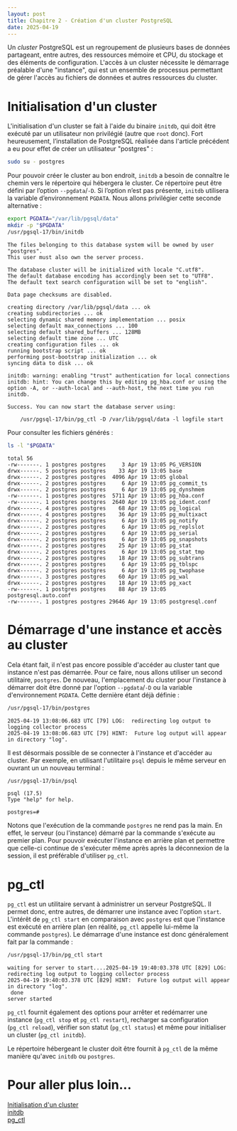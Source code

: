 ```yaml
---
layout: post
title: Chapitre 2 - Création d'un cluster PostgreSQL
date: 2025-04-19
---
```


Un _cluster_ PostgreSQL est un regroupement de plusieurs bases de données partageant, entre autres, des ressources mémoire et CPU, du stockage et des éléments de configuration.
L'accès à un cluster nécessite le démarrage préalable d'une "instance", qui est un ensemble de processus permettant de gérer l'accès au fichiers de données et autres ressources du cluster.

# Initialisation d'un cluster

L'initialisation d'un cluster se fait à l'aide du binaire `initdb`, qui doit être exécuté par un utilisateur non privilégié (autre que `root` donc).
Fort heureusement, l’installation de PostgreSQL réalisée dans l'article précédent a eu pour effet de créer un utilisateur "postgres" :

~~~bash
sudo su - postgres
~~~

Pour pouvoir créer le cluster au bon endroit, `initdb` a besoin de connaître le chemin vers le répertoire qui hébergera le cluster.
Ce répertoire peut être défini par l’option `--pgdata`/`-D`.
Si l’option n’est pas présente, `initdb` utilisera la variable d’environnement `PGDATA`.
Nous allons privilégier cette seconde alternative :

~~~bash
export PGDATA="/var/lib/pgsql/data"
mkdir -p "$PGDATA"
/usr/pgsql-17/bin/initdb
~~~

~~~
The files belonging to this database system will be owned by user "postgres".
This user must also own the server process.

The database cluster will be initialized with locale "C.utf8".
The default database encoding has accordingly been set to "UTF8".
The default text search configuration will be set to "english".

Data page checksums are disabled.

creating directory /var/lib/pgsql/data ... ok
creating subdirectories ... ok
selecting dynamic shared memory implementation ... posix
selecting default max_connections ... 100
selecting default shared_buffers ... 128MB
selecting default time zone ... UTC
creating configuration files ... ok
running bootstrap script ... ok
performing post-bootstrap initialization ... ok
syncing data to disk ... ok

initdb: warning: enabling "trust" authentication for local connections
initdb: hint: You can change this by editing pg_hba.conf or using the option -A, or --auth-local and --auth-host, the next time you run initdb.

Success. You can now start the database server using:

    /usr/pgsql-17/bin/pg_ctl -D /var/lib/pgsql/data -l logfile start
~~~

Pour consulter les fichiers générés :

~~~bash
ls -l "$PGDATA"
~~~

~~~
total 56
-rw-------. 1 postgres postgres     3 Apr 19 13:05 PG_VERSION
drwx------. 5 postgres postgres    33 Apr 19 13:05 base
drwx------. 2 postgres postgres  4096 Apr 19 13:05 global
drwx------. 2 postgres postgres     6 Apr 19 13:05 pg_commit_ts
drwx------. 2 postgres postgres     6 Apr 19 13:05 pg_dynshmem
-rw-------. 1 postgres postgres  5711 Apr 19 13:05 pg_hba.conf
-rw-------. 1 postgres postgres  2640 Apr 19 13:05 pg_ident.conf
drwx------. 4 postgres postgres    68 Apr 19 13:05 pg_logical
drwx------. 4 postgres postgres    36 Apr 19 13:05 pg_multixact
drwx------. 2 postgres postgres     6 Apr 19 13:05 pg_notify
drwx------. 2 postgres postgres     6 Apr 19 13:05 pg_replslot
drwx------. 2 postgres postgres     6 Apr 19 13:05 pg_serial
drwx------. 2 postgres postgres     6 Apr 19 13:05 pg_snapshots
drwx------. 2 postgres postgres    25 Apr 19 13:05 pg_stat
drwx------. 2 postgres postgres     6 Apr 19 13:05 pg_stat_tmp
drwx------. 2 postgres postgres    18 Apr 19 13:05 pg_subtrans
drwx------. 2 postgres postgres     6 Apr 19 13:05 pg_tblspc
drwx------. 2 postgres postgres     6 Apr 19 13:05 pg_twophase
drwx------. 3 postgres postgres    60 Apr 19 13:05 pg_wal
drwx------. 2 postgres postgres    18 Apr 19 13:05 pg_xact
-rw-------. 1 postgres postgres    88 Apr 19 13:05 postgresql.auto.conf
-rw-------. 1 postgres postgres 29646 Apr 19 13:05 postgresql.conf
~~~

# Démarrage d'une instance et accès au cluster

Cela étant fait, il n'est pas encore possible d'accéder au cluster tant que instance n'est pas démarrée.
Pour ce faire, nous allons utiliser un second utilitaire, `postgres`.
De nouveau, l'emplacement du cluster pour l'instance à démarrer doit être donné par l'option `--pgdata`/`-D` ou la variable d'environnement `PGDATA`.
Cette dernière étant déjà définie :

~~~bash
/usr/pgsql-17/bin/postgres
~~~

~~~
2025-04-19 13:08:06.683 UTC [79] LOG:  redirecting log output to logging collector process
2025-04-19 13:08:06.683 UTC [79] HINT:  Future log output will appear in directory "log".
~~~

Il est désormais possible de se connecter à l'instance et d'accéder au cluster.
Par exemple, en utilisant l'utilitaire `psql` depuis le même serveur en ouvrant un un nouveau terminal :

~~~bash
/usr/pgsql-17/bin/psql
~~~

~~~
psql (17.5)
Type "help" for help.

postgres=# 
~~~

Notons que l'exécution de la commande `postgres` ne rend pas la main.
En effet, le serveur (ou l'instance) démarré par la commande s'exécute au premier plan.
Pour pouvoir exécuter l'instance en arrière plan et permettre que celle-ci continue de s'exécuter même après après la déconnexion de la session, il est préférable d'utiliser `pg_ctl`.

# pg_ctl

`pg_ctl` est un utilitaire servant à administrer un serveur PostgreSQL.
Il permet donc, entre autres, de démarrer une instance avec l'option `start`.
L'intérêt de `pg_ctl start` en comparaison avec `postgres` est que l'instance est exécuté en arrière plan (en réalité, `pg_ctl` appelle lui-même la commande `postgres`).
Le démarrage d'une instance est donc généralement fait par la commande :

~~~bash
/usr/pgsql-17/bin/pg_ctl start
~~~

~~~
waiting for server to start....2025-04-19 19:40:03.378 UTC [829] LOG:  redirecting log output to logging collector process
2025-04-19 19:40:03.378 UTC [829] HINT:  Future log output will appear in directory "log".
 done
server started
~~~

`pg_ctl` fournit également des options pour arrêter et redémarrer une instance (`pg_ctl stop` et `pg_ctl restart`), recharger sa configuration (`pg_ctl reload`), vérifier son statut (`pg_ctl status`) et même pour initialiser un cluster (`pg_ctl initdb`).

Le répertoire hébergeant le cluster doit être fournit à `pg_ctl` de la même manière qu'avec `initdb` ou `postgres`.

# Pour aller plus loin...

[Initialisation d'un cluster](https://www.postgresql.org/docs/current/creating-cluster.html)  
[initdb](https://www.postgresql.org/docs/current/app-initdb.html)  
[pg_ctl](https://www.postgresql.org/docs/current/app-pg-ctl.html)